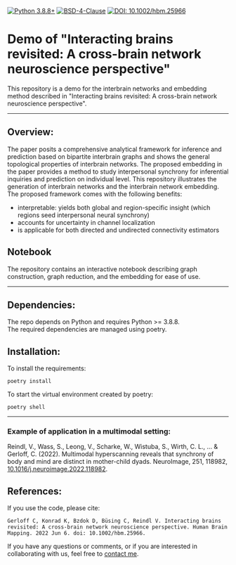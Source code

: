 [![Python 3.8.8+](https://img.shields.io/badge/python-3.8.8+-blue.svg)](https://www.python.org/downloads/)
[![BSD-4-Clause](https://img.shields.io/github/license/ChristianGerloff/interbrain-network-embedding)](https://img.shields.io/github/license/ChristianGerloff/interbrain-network-embedding)
[![DOI: 10.1002/hbm.25966](https://img.shields.io/badge/DOI-10.1002%2Fhbm.25966-blue)](https://doi.org/10.1002/hbm.25966)

# Demo of "Interacting brains revisited: A cross-brain network neuroscience perspective"

This repository is a demo for the interbrain networks and embedding method described in "Interacting brains revisited: A cross-brain network neuroscience perspective".

---


## <a id='overview'></a> Overview:

  The paper posits a comprehensive analytical framework for inference and prediction based on bipartite interbrain graphs and shows the general topological properties of interbrain networks. The proposed embedding in the paper provides a method to study interpersonal synchrony for inferential inquiries and prediction on individual level. This repository illustrates the generation of interbrain networks and the interbrain network embedding. The proposed framework comes with the following benefits:

*   interpretable: yields both global and region-specific insight (which regions seed  interpersonal neural synchrony)
*   accounts for uncertainty in channel localization
*   is applicable for both directed and undirected connectivity estimators

## Notebook

The repository contains an interactive notebook describing graph construction, graph reduction, and the embedding for ease of use.

---

## <a id='dependencies'></a> Dependencies:

The repo depends on Python and requires Python >= 3.8.8. <br>
The required dependencies are managed using poetry. <br>

## <a id='installation'></a> Installation:
To install the requirements:

```
poetry install
```

To start the virtual environment created by poetry:

```
poetry shell
```

---

### <a id='example'></a> Example of application in a multimodal setting:
Reindl, V., Wass, S., Leong, V., Scharke, W., Wistuba, S., Wirth, C. L., ... & Gerloff, C. (2022). Multimodal hyperscanning reveals that synchrony of body and mind are distinct in mother-child dyads. NeuroImage, 251, 118982, [10.1016/j.neuroimage.2022.118982](https://doi.org/10.1016/j.neuroimage.2022.118982).
## <a id='references'></a>References:

If you use the code, please cite:

```
Gerloff C, Konrad K, Bzdok D, Büsing C, Reindl V. Interacting brains revisited: A cross-brain network neuroscience perspective. Human Brain Mapping. 2022 Jun 6. doi: 10.1002/hbm.25966.
```


If you have any questions or comments, or if you are interested in collaborating with us, feel free to [contact me](mailto:christian.gerloff@rwth-aachen.de).